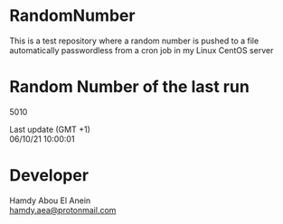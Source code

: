 # RandomNumber    
This is a test repository where a random number is pushed to a file automatically passwordless from a cron job in my Linux CentOS server    
# Random Number of the last run   
5010
      
Last update (GMT +1)    
06/10/21 10:00:01
# Developer    
Hamdy Abou El Anein   
hamdy.aea@protonmail.com
